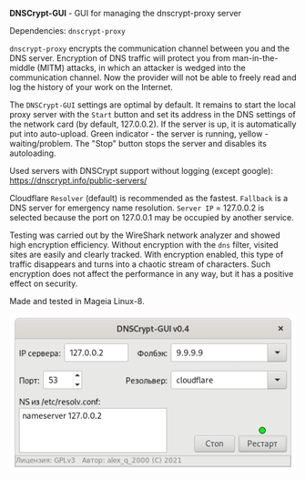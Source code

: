 **DNSCrypt-GUI** - GUI for managing the dnscrypt-proxy server

Dependencies: `dnscrypt-proxy`

`dnscrypt-proxy` encrypts the communication channel between you and the DNS server. Encryption of DNS traffic will protect you from man-in-the-middle (MITM) attacks, in which an attacker is wedged into the communication channel. Now the provider will not be able to freely read and log the history of your work on the Internet.

The `DNSCrypt-GUI` settings are optimal by default. It remains to start the local proxy server with the `Start` button and set its address in the DNS settings of the network card (by default, 127.0.0.2). If the server is up, it is automatically put into auto-upload. Green indicator - the server is running, yellow - waiting/problem. The "Stop" button stops the server and disables its autoloading.

Used servers with DNSCrypt support without logging (except google): https://dnscrypt.info/public-servers/

Cloudflare `Resolver` (default) is recommended as the fastest. `Fallback` is a DNS server for emergency name resolution. `Server IP` = 127.0.0.2 is selected because the port on 127.0.0.1 may be occupied by another service.

Testing was carried out by the WireShark network analyzer and showed high encryption efficiency. Without encryption with the `dns` filter, visited sites are easily and clearly tracked. With encryption enabled, this type of traffic disappears and turns into a chaotic stream of characters. Such encryption does not affect the performance in any way, but it has a positive effect on security.

Made and tested in Mageia Linux-8.

![](https://github.com/AKotov-dev/dnscrypt-gui/blob/main/ScreenShots/DNSCrypt-GUI.png)
